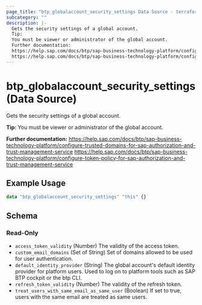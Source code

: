 ```yaml
---
page_title: "btp_globalaccount_security_settings Data Source - terraform-provider-btp"
subcategory: ""
description: |-
  Gets the security settings of a global account.
  Tip:
  You must be viewer or administrator of the global account.
  Further documentation:
  https://help.sap.com/docs/btp/sap-business-technology-platform/configure-trusted-domains-for-sap-authorization-and-trust-management-service
  https://help.sap.com/docs/btp/sap-business-technology-platform/configure-token-policy-for-sap-authorization-and-trust-management-service
---
```


# btp_globalaccount_security_settings (Data Source)

Gets the security settings of a global account.

__Tip:__
You must be viewer or administrator of the global account.

__Further documentation:__
<https://help.sap.com/docs/btp/sap-business-technology-platform/configure-trusted-domains-for-sap-authorization-and-trust-management-service>
<https://help.sap.com/docs/btp/sap-business-technology-platform/configure-token-policy-for-sap-authorization-and-trust-management-service>

## Example Usage

```terraform
data "btp_globalaccount_security_settings" "this" {}
```

<!-- schema generated by tfplugindocs -->
## Schema

### Read-Only

- `access_token_validity` (Number) The validity of the access token.
- `custom_email_domains` (Set of String) Set of domains allowed to be used for user authentication.
- `default_identity_provider` (String) The global account's default identity provider for platform users. Used to log on to platform tools such as SAP BTP cockpit or the btp CLI.
- `refresh_token_validity` (Number) The validity of the refresh token.
- `treat_users_with_same_email_as_same_user` (Boolean) If set to true, users with the same email are treated as same users.